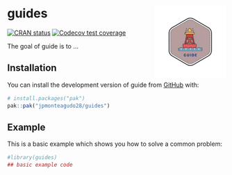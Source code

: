 
<!-- README.md is generated from README.Rmd. Please edit that file -->

# guides <img src="man/figures/logo.png" align="right" height="165"/>

<!-- badges: start -->

[![CRAN
status](https://www.r-pkg.org/badges/version/guides)](https://CRAN.R-project.org/package=guides)
[![Codecov test
coverage](https://codecov.io/gh/jpmonteagudo28/guide/graph/badge.svg)](https://app.codecov.io/gh/jpmonteagudo28/guide)
<!-- badges: end -->

The goal of guide is to …

## Installation

You can install the development version of guide from
[GitHub](https://github.com/) with:

``` r
# install.packages("pak")
pak::pak("jpmonteagudo28/guides")
```

## Example

This is a basic example which shows you how to solve a common problem:

``` r
#library(guides)
## basic example code
```
